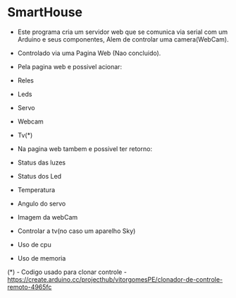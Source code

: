 # SmartHouse

- Este programa cria um servidor web que se comunica via serial com um Arduino e seus componentes, Alem de controlar uma camera(WebCam). 
- Controlado via uma Pagina Web (Nao concluido).
- Pela pagina web e possivel acionar:
 - Reles
 - Leds 
 - Servo
 - Webcam
 - Tv(*)

- Na pagina web tambem e possivel ter retorno:
 - Status das luzes
 - Status dos Led
 - Temperatura
 - Angulo do servo
 - Imagem da webCam
 - Controlar a tv(no caso um aparelho Sky) 
 - Uso de cpu 
 - Uso de memoria

(*) - Codigo usado para clonar controle - https://create.arduino.cc/projecthub/vitorgomesPE/clonador-de-controle-remoto-4965fc